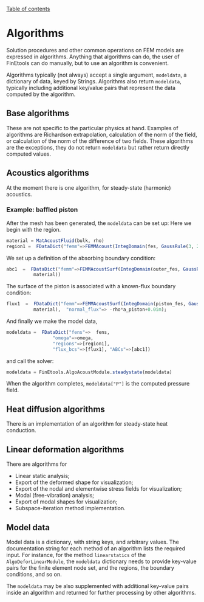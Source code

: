 [Table of contents](https://petrkryslucsd.github.io/FinEtools.jl)

# Algorithms

Solution procedures and other  common operations on FEM models  are expressed  in algorithms. Anything that algorithms can do,  the user of FinEtools  can do manually, but to use an algorithm is convenient.

Algorithms typically (not always) accept a single argument, `modeldata`, a dictionary of data, keyed by Strings. Algorithms  also return `modeldata`,  typically  including additional key/value pairs that represent the data computed by the algorithm.

## Base algorithms

These are not specific to the particular physics at hand. Examples of  algorithms are  Richardson extrapolation,  calculation of the norm of the field, or calculation of the norm  of the difference of two fields. These algorithms are the exceptions, they do not return `modeldata` but rather return directly computed values.

## Acoustics algorithms

At the moment there is one algorithm, for steady-state (harmonic) acoustics.

### Example:  baffled piston

After the mesh  has been generated, the `modeldata` can be set up: Here we begin with  the region.

```julia
material = MatAcoustFluid(bulk, rho)
region1 =  FDataDict("femm"=>FEMMAcoust(IntegDomain(fes, GaussRule(3, 2)), material))
```

We set up a definition of the absorbing boundary condition:

```julia
abc1  =  FDataDict("femm"=>FEMMAcoustSurf(IntegDomain(outer_fes, GaussRule(2, 2)),
          material))
```

The  surface of the piston is associated with a known-flux  boundary condition:

```julia
flux1  =  FDataDict("femm"=>FEMMAcoustSurf(IntegDomain(piston_fes, GaussRule(2, 2)),
          material),  "normal_flux"=> -rho*a_piston+0.0im);
```

And finally we make the model data,

```julia
modeldata =  FDataDict("fens"=>  fens,
                 "omega"=>omega,
                 "regions"=>[region1],
                 "flux_bcs"=>[flux1], "ABCs"=>[abc1])
```

and call  the solver:

```julia
modeldata = FinEtools.AlgoAcoustModule.steadystate(modeldata)
```

When  the algorithm completes, `modeldata["P"]` is the computed pressure field.

## Heat diffusion algorithms

There is an implementation of an algorithm for steady-state heat conduction.

## Linear deformation algorithms

There are algorithms for

- Linear static analysis;
- Export  of the deformed shape for visualization;
- Export  of the nodal and elementwise stress fields for visualization;
- Modal (free-vibration) analysis;
- Export  of modal shapes for visualization;
- Subspace-iteration method implementation.

## Model data

Model data is a dictionary, with string keys, and arbitrary values.
The documentation string for each method of an algorithm lists the required input.
For instance, for the method `linearstatics` of the `AlgoDeforLinearModule`, the
`modeldata` dictionary needs to provide key-value pairs for the finite element node set, and
the regions, the boundary conditions, and so on.

The `modeldata` may be also supplemented with additional key-value pairs inside an algorithm 
and returned for further processing by other algorithms.
